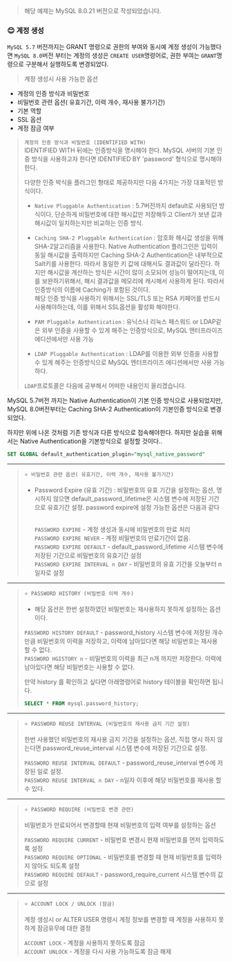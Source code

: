 > 해당 예제는 MySQL 8.0.21 버전으로 작성되었습니다.


### 😊 계정 생성 

`MySQL 5.7` 버전까지는 GRANT 명령으로 권한의 부여와 동시예 계정 생성이 가능했다면 
`MySQL 8.0`버전 부터는 계정의 생성은 `CREATE USER`명령어로, 권한 부여는 `GRANT`명령으로 구분해서 실행하도록 변경되었다.


> 계정 생성시 사용 가능한 옵션

- 계정의 인증 방식과 비밀번호
- 비밀번호 관련 옵션( 유효기간, 이력 개수, 재사용 불가기간)
- 기본 역할
- SSL 옵션
- 계정 잠금 여부 


>`계정의 인증 방식과 비밀번호 (IDENTIFIED WITH)`<br>
> IDENTIFIED WITH 뒤에는 인증방식을 명시해야 한다. MySQL 서버의 기본 인증 방식을
> 사용하고자 한다면 IDENTIFIED BY 'password' 형식으로 명시해야한다.
> 
> 다양한 인증 박식을 플러그인 형태로 제공하지만 다음 4가지는 가장 대표적인 방식이다.
> -  `Native Pluggable Authentication` : 5.7버전까지 default로 사용되던 방식이다, 단순하게 비밀번호에 대한 해시값만 저장해두고
>    Client가 보낸 값과 해시값이 일치하는지만 비교하는 인증 방식.
> 
> 
> - `Caching SHA-2 Pluggable Authentication` : 암호화 해시값 생성을 위해 SHA-2알고리즘을 사용한다. Native Authentication 플러그인은
> 입력이 동일 해시값을 출력하지만 Caching SHA-2 Authentication은 내부적으로 Salt키를 사용한다. 따라서 동일한 키 값에 대해서도
> 결과값이 달라진다. 하지만 해시값을 계산하는 방식은 시간이 많이 소모되어 성능이 떨어지는데, 이를 보완하기위해서, 해시 결과값을 메모리에
> 캐시해서 사용하게 된다. 따라서 인증방식의 이름에 Caching가 포함된 것이다. <br>
> 해당 인증 방식을 사용하기 위해서는 SSL/TLS 또는 RSA 키페어를 반드시 사용해야하는데, 이를 위해서 SSL옵션을 활성화 해야한다.
> 
> 
> - `PAM Pluggable Authentication` : 유닉스나 리눅스 패스워드 or LDAP같은 외부 인증을 사용할 수 있게 해주는 인증방식으로, MySQL 엔터프라이즈 에디션에서만 사용 가능
> 
> 
> - `LDAP Pluggable Authentication` :  LDAP를 이용한 외부 인증을 사용할 수 있게 해주는 인증방식으로 MySQL 엔터프라이즈 에디션에서만 사용 가능하다.
> 
> `LDAP`프로토콜은 다음에 공부해서 어떠한 내용인지 올리겠습니다.


MySQL 5.7버전 까지는 Native Authentication이 기본 인증 방식으로 사용되었지만, MySQL 8.0버전부터는 Caching SHA-2 Authentication이 기본인증 방식으로 변경되었다.

하지만 위에 나온 것처럼 기존 방식과 다른 방식으로 접속해야한다. 하지만 실습을 위해서는 Native Authentication을 기본방식으로 설정할 것이다..

```sql
SET GLOBAL default_authentication_plugin="mysql_native_password"
```

<hr>

>`⭐ 비밀번호 관련 옵션( 유효기간, 이력 개수, 재사용 불가기간)`
> 
> - Password Expire (유효 기간) : 비밀번호의 유효 기간을 설정하는 옵션, 명시하지 않으면 default_password_lifetime은 시스템 변수에 저장된 기간으로 유효기간 설정.
>   password expire에 설정 가능한 옵션은 다음과 같다<br><br>
> 
>   `PASSWORD EXPIRE` - 계정 생성과 동시에 비밀번호의 만료 처리<br>
>   `PASSWORD EXPIRE NEVER` - 계정 비밀번호의 만료기간이 없음.<br>
>   `PASSWORD EXPIRE DEFAULT` - default_password_lifetime 시스템 변수에 저장된 기간으로 비밀번호의 유효기간 설정<br>
>   `PASSWORD EXPIRE INTERVAL n DAY` - 비밀번호의 유효 기간을 오늘부터 n 일자로 설정<br>

<hr>

>`⭐ PASSWORD HISTORY (비밀번호 이력 개수)`
> 
>  - 해당 옵션은 한번 설정하였던 비밀번호는 재사용하지 못하게 설정하는 옵션이다. 
> 
>   `PASSWORD HISTORY DEFAULT` - password_history 시스템 변수에 저장된 개수만큼 비밀번호의 이력을 저장하고, 이력에 남아있다면 해당 비밀번호는 재사용 할 수 없다.<br>
>   `PASSWORD HGISTORY n` - 비밀번호의 이력을 최근 n개 까지만 저장한다. 이력에 남아있다면 해당 비밀번호는 사용할 수 없다.
> 
>  만약 history 를 확인하고 싶다면 아래명령어로 history 테이블을 확인하면 됩니다.
> 
> ```sql
> SELECT * FROM mysql.password_history; 
> ```


<hr>

>`⭐ PASSWORD REUSE INTERVAL (비밀번호의 재사용 금지 기간 설정)`
> 
> 한번 사용했던 비밀번호의 재사용 금지 기간을 설정하는 옵션, 직접 명시 하지 않는다면 password_reuse_interval 시스템 변수에 저장된 기간으로 설정.
>
>   `PASSWORD REUSE INTERVAL DEFAULT` - password_reuse_interval 변수에 저장된 일로 설정.<br>
>   `PASSWORD REUSE INTERVAL n DAY` - n일자 이후에 해당 비밀번호를 재사용 할 수 있다. <br>


<hr>

>`⭐ PASSWORD REQUIRE (비밀번호 변경 관련)`
> 
> 비밀번호가 만료되어서 변경할때 현재 비밀번호의 입력 여부를 설정하는 옵션
> 
>   `PASSWORD REQUIRE CURRENT` - 비밀번호 변경시 현재 비밀번호를 먼저 입력하도록 설정<br>
>   `PASSWORD REQUIRE OPTIONAL` - 비밀번호를 변경할 때 현재 비밀번호를 입력하지 않아도 되도록 설정<br>
>   `PASSWORD REQUIRE DEFAULT` - password_require_current 시스템 변수의 값으로 설정

<hr>

>`⭐ ACCOUNT LOCK / UNLOCK (잠금)`
> 
>  계정 생성시 or ALTER USER 명령시 계정 정보를 변경할 때 계정을 사용하지 못하게 잠금유무에 대한 결정
> 
>   `ACCOUNT LOCK` - 계정을 사용하지 못하도록 잠금<br>
>   `ACCOUNT UNLOCK` - 계정을 다시 사용 가능하도록 잠금 해제